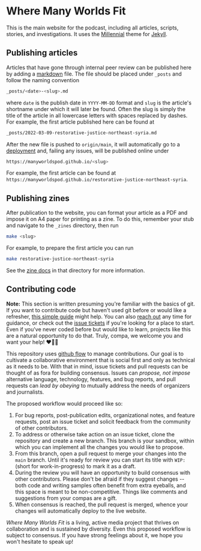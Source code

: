 # Where Many Worlds Fit

This is the main website for the podcast, including all articles, scripts,
stories, and investigations. It uses the [Millennial](LeNPaul/Millennial)
theme for [Jekyll](https://jekyllrb.com/).

## Publishing articles

Articles that have gone through internal peer review can be published here
by adding a [markdown](https://www.markdownguide.org/basic-syntax/) file.
The file should be placed under `_posts` and follow the naming convention

```bash
_posts/<date>-<slug>.md
```

where `date` is the publish date in `YYYY-MM-DD` format and `slug` is the
article's shortname under which it will later be found. Often the slug is
simply the title of the article in all lowercase letters with spaces replaced
by dashes. For example, the first article published here can be found at

```bash
_posts/2022-03-09-restorative-justice-northeast-syria.md
```

After the new file is pushed to `origin/main`, it will automatically go to a
[deployment](https://github.com/manyworldspod/manyworldspod.github.io/deployments)
and, failing any issues, will be published online under

```bash
https://manyworldspod.github.io/<slug>
```

For example, the first article can be found at
`https://manyworldspod.github.io/restorative-justice-northeast-syria`.

## Publishing zines

After publication to the website, you can format your article as a PDF and
impose it on A4 paper for printing as a zine. To do this, remember your stub
and navigate to the `_zines` directory, then run

```bash
make <slug>
```

For example, to prepare the first article you can run

```bash
make restorative-justice-northeast-syria
```

See the [zine docs](_zines/README.md) in that directory for more information.

## Contributing code

**Note:** This section is written presuming you're familiar with the basics
of git. If you want to contribute code but haven't used git before or would
like a refresher, [this simple guide](https://rogerdudler.github.io/git-guide/)
might help. You can also [reach out](mailto:many.worlds.pod@protonmail.com)
any time for guidance, or check out the
[issue tickets](https://github.com/manyworldspod/issues) if you're looking for
a place to start. Even if you've never coded before but would like to learn,
projects like this are a natural opportunity to do that. Truly, compa, we
welcome you and want your help! :heart::yellow_heart::green_heart:

This repository uses
[github flow](https://docs.github.com/en/get-started/quickstart/github-flow)
to manage contributions. Our goal is to cultivate a collaborative environment
that is social first and only as technical as it needs to be. With that in
mind, issue tickets and pull requests can be thought of as fora for building
consensus. Issues can *propose, not impose* alternative language, technology,
features, and bug reports, and pull requests can *lead by obeying* to mutually
address the needs of organizers and journalists.

The proposed workflow would proceed like so:

1. For bug reports, post-publication edits, organizational notes, and feature
   requests, post an issue ticket and solicit feedback from the community of
   other contributors.
2. To address or otherwise take action on an issue ticket, clone the repository
   and create a new branch. This branch is your sandbox, within which you can
   implement all the changes you would like to propose.
3. From this branch, open a pull request to merge your changes into the `main`
   branch. Until it's ready for review you can start its title with `WIP:`
   (short for work-in-progress) to mark it as a draft.
4. During the review you will have an opportunity to build consensus with
   other contributors. Please don't be afraid if they suggest changes -- both
   code and writing samples often benefit from extra eyeballs, and this space
   is meant to be non-competitive. Things like comments and suggestions from
   your compas are a gift.
5. When consensus is reached, the pull request is merged, whence your changes
   will automatically deploy to the live website.

_Where Many Worlds Fit_ is a living, active media project that thrives on
collaboration and is sustained by diversity. Even this proposed workflow is
subject to consensus. If you have strong feelings about it, we hope you won't
hesitate to speak up!
